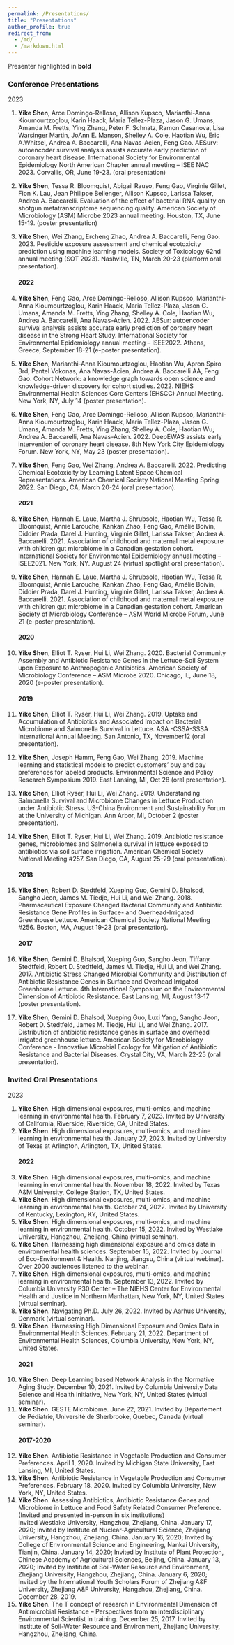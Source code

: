 ```yaml
---
permalink: /Presentations/
title: "Presentations"
author_profile: true
redirect_from: 
  - /md/
  - /markdown.html
---
```


Presenter highlighted in **bold**

### Conference Presentations
2023
1.	**Yike Shen**, Arce Domingo-Relloso, Allison Kupsco, Marianthi-Anna Kioumourtzoglou, Karin Haack, Maria Tellez-Plaza, Jason G. Umans, Amanda M. Fretts, Ying Zhang, Peter F. Schnatz, Ramon Casanova, Lisa Warsinger Martin, JoAnn E. Manson, Shelley A. Cole, Haotian Wu, Eric A.Whitsel, Andrea A. Baccarelli, Ana Navas-Acien, Feng Gao. AESurv: autoencoder survival analysis assists accurate early prediction of coronary heart disease. International Society for Environmental Epidemiology North American Chapter annual meeting – ISEE NAC 2023. Corvallis, OR, June 19-23. (oral presentation) 
2.	**Yike Shen**, Tessa R. Bloomquist, Abigail Rauso, Feng Gao, Virginie Gillet, Fion K. Lau, Jean Philippe Bellenger, Allison Kupsco, Larissa Takser, Andrea A. Baccarelli. Evaluation of the effect of bacterial RNA quality on shotgun metatranscriptome sequencing quality. American Society of Microbiology (ASM) Microbe 2023 annual meeting. Houston, TX, June 15-19. (poster presentation)
3.	**Yike Shen**, Wei Zhang, Ercheng Zhao, Andrea A. Baccarelli, Feng Gao. 2023. Pesticide exposure assessment and chemical ecotoxicity prediction using machine learning models. Society of Toxicology 62nd annual meeting (SOT 2023). Nashville, TN, March 20-23 (platform oral presentation).

    #### 2022
5.	**Yike Shen**, Feng Gao, Arce Domingo-Relloso, Allison Kupsco, Marianthi-Anna Kioumourtzoglou, Karin Haack, Maria Tellez-Plaza, Jason G. Umans, Amanda M. Fretts, Ying Zhang, Shelley A. Cole, Haotian Wu, Andrea A. Baccarelli, Ana Navas-Acien. 2022. AESur: autoencoder survival analysis assists accurate early prediction of coronary heart disease in the Strong Heart Study. International Society for Environmental Epidemiology annual meeting – ISEE2022. Athens, Greece, September 18-21 (e-poster presentation). 
6.	**Yike Shen**, Marianthi-Anna Kioumourtzoglou, Haotian Wu, Apron Spiro 3rd, Pantel Vokonas, Ana Navas-Acien, Andrea A. Baccarelli AA, Feng Gao. Cohort Network: a knowledge graph towards open science and knowledge-driven discovery for cohort studies. 2022. NIEHS Environmental Health Sciences Core Centers (EHSCC) Annual Meeting. New York, NY, July 14 (poster presentation). 
7.	**Yike Shen**, Feng Gao, Arce Domingo-Relloso, Allison Kupsco, Marianthi-Anna Kioumourtzoglou, Karin Haack, Maria Tellez-Plaza, Jason G. Umans, Amanda M. Fretts, Ying Zhang, Shelley A. Cole, Haotian Wu, Andrea A. Baccarelli, Ana Navas-Acien. 2022. DeepEWAS assists early intervention of coronary heart disease. 8th New York City Epidemiology Forum. New York, NY, May 23 (poster presentation). 
8.	**Yike Shen**, Feng Gao, Wei Zhang, Andrea A. Baccarelli. 2022. Predicting Chemical Ecotoxicity by Learning Latent Space Chemical Representations. American Chemical Society National Meeting Spring 2022. San Diego, CA, March 20-24 (oral presentation).
    #### 2021
9.	**Yike Shen**, Hannah E. Laue, Martha J. Shrubsole, Haotian Wu, Tessa R. Bloomquist, Annie Larouche, Kankan Zhao, Feng Gao, Amélie Boivin, Diddier Prada, Darel J. Hunting, Virginie Gillet, Larissa Takser, Andrea A. Baccarelli. 2021. Association of childhood and maternal metal exposure with children gut microbiome in a Canadian gestation cohort. International Society for Environmental Epidemiology annual meeting – ISEE2021. New York, NY. August 24 (virtual spotlight oral presentation). 
10.	**Yike Shen**, Hannah E. Laue, Martha J. Shrubsole, Haotian Wu, Tessa R. Bloomquist, Annie Larouche, Kankan Zhao, Feng Gao, Amélie Boivin, Diddier Prada, Darel J. Hunting, Virginie Gillet, Larissa Takser, Andrea A. Baccarelli. 2021. Association of childhood and maternal metal exposure with children gut microbiome in a Canadian gestation cohort. American Society of Microbiology Conference – ASM World Microbe Forum, June 21 (e-poster presentation).
    #### 2020
11.	**Yike Shen**, Elliot T. Ryser, Hui Li, Wei Zhang. 2020. Bacterial Community Assembly and Antibiotic Resistance Genes in the Lettuce-Soil System upon Exposure to Anthropogenic Antibiotics. American Society of Microbiology Conference – ASM Microbe 2020. Chicago, IL, June 18, 2020 (e-poster presentation).
    #### 2019
12.	**Yike Shen**, Elliot T. Ryser, Hui Li, Wei Zhang. 2019. Uptake and Accumulation of Antibiotics and Associated Impact on Bacterial Microbiome and Salmonella Survival in Lettuce. ASA -CSSA-SSSA International Annual Meeting. San Antonio, TX, November12 (oral presentation).
13.	**Yike Shen**, Joseph Hamm, Feng Gao, Wei Zhang. 2019. Machine learning and statistical models to predict customers’ buy and pay preferences for labeled products. Environmental Science and Policy Research Symposium 2019. East Lansing, MI, Oct 28 (oral presentation). 
14.	**Yike Shen**, Elliot Ryser, Hui Li, Wei Zhang. 2019. Understanding Salmonella Survival and Microbiome Changes in Lettuce Production under Antibiotic Stress. US-China Environment and Sustainability Forum at the University of Michigan. Ann Arbor, MI, October 2 (poster presentation).
15.	**Yike Shen**, Elliot T. Ryser, Hui Li, Wei Zhang. 2019. Antibiotic resistance genes, microbiomes and Salmonella survival in lettuce exposed to antibiotics via soil surface irrigation. American Chemical Society National Meeting #257. San Diego, CA, August 25-29 (oral presentation).
    #### 2018
16.	**Yike Shen**, Robert D. Stedtfeld, Xueping Guo, Gemini D. Bhalsod, Sangho Jeon, James M. Tiedje, Hui Li, and Wei Zhang. 2018. Pharmaceutical Exposure Changed Bacterial Community and Antibiotic Resistance Gene Profiles in Surface- and Overhead-Irrigated Greenhouse Lettuce. American Chemical Society National Meeting #256. Boston, MA, August 19-23 (oral presentation).
    #### 2017
17.	**Yike Shen**, Gemini D. Bhalsod, Xueping Guo, Sangho Jeon, Tiffany Stedtfeld, Robert D. Stedtfeld, James M. Tiedje, Hui Li, and Wei Zhang. 2017. Antibiotic Stress Changed Microbial Community and Distribution of Antibiotic Resistance Genes in Surface and Overhead Irrigated Greenhouse Lettuce. 4th International Symposium on the Environmental Dimension of Antibiotic Resistance. East Lansing, MI, August 13-17 (poster presentation).
18.	**Yike Shen**, Gemini D. Bhalsod, Xueping Guo, Luxi Yang, Sangho Jeon, Robert D. Stedtfeld, James M. Tiedje, Hui Li, and Wei Zhang. 2017. Distribution of antibiotic resistance genes in surface and overhead irrigated greenhouse lettuce. American Society for Microbiology Conference - Innovative Microbial Ecology for Mitigation of Antibiotic Resistance and Bacterial Diseases. Crystal City, VA, March 22-25 (oral presentation). 

### Invited Oral Presentations
2023
1.	**Yike Shen**. High dimensional exposures, multi-omics, and machine learning in environmental health. February 7, 2023. Invited by University of California, Riverside, Riverside, CA, United States.
2.	**Yike Shen**. High dimensional exposures, multi-omics, and machine learning in environmental health. January 27, 2023. Invited by University of Texas at Arlington, Arlington, TX, United States.
    #### 2022
3.	**Yike Shen**. High dimensional exposures, multi-omics, and machine learning in environmental health. November 18, 2022. Invited by Texas A&M University, College Station, TX, United States.
4.	**Yike Shen**. High dimensional exposures, multi-omics, and machine learning in environmental health. October 24, 2022. Invited by University of Kentucky, Lexington, KY, United States.
5.	**Yike Shen**. High dimensional exposures, multi-omics, and machine learning in environmental health. October 15, 2022. Invited by Westlake University, Hangzhou, Zhejiang, China (virtual seminar). 
6.	**Yike Shen**. Harnessing high dimensional exposure and omics data in environmental health sciences. September 15, 2022. Invited by Journal of Eco-Environment & Health. Nanjing, Jiangsu, China (virtual webinar). Over 2000 audiences listened to the webinar. 
7.	**Yike Shen**. High dimensional exposures, multi-omics, and machine learning in environmental health. September 13, 2022. Invited by Columbia University P30 Center – The NIEHS Center for Environmental Health and Justice in Northern Manhattan, New York, NY, United States (virtual seminar). 
8.	**Yike Shen**. Navigating Ph.D. July 26, 2022. Invited by Aarhus University, Denmark (virtual seminar). 
9.	**Yike Shen**. Harnessing High Dimensional Exposure and Omics Data in Environmental Health Sciences. February 21, 2022. Department of Environmental Health Sciences, Columbia University, New York, NY, United States. 
    #### 2021
10.	**Yike Shen**. Deep Learning based Network Analysis in the Normative Aging Study. December 10, 2021. Invited by Columbia University Data Science and Health Initiative, New York, NY, United States (virtual seminar).
11.	**Yike Shen**. GESTE Microbiome. June 22, 2021. Invited by Département de Pédiatrie, Université de Sherbrooke, Quebec, Canada (virtual seminar).
    #### 2017-2020
12.	**Yike Shen**. Antibiotic Resistance in Vegetable Production and Consumer Preferences. April 1, 2020. Invited by Michigan State University, East Lansing, MI, United States.
13.	**Yike Shen**. Antibiotic Resistance in Vegetable Production and Consumer Preferences. February 18, 2020. Invited by Columbia University, New York, NY, United States.
14.	**Yike Shen**. Assessing Antibiotics, Antibiotic Resistance Genes and Microbiome in Lettuce and Food Safety Related Consumer Preference. (Invited and presented in-person in six institutions)\
Invited Westlake University, Hangzhou, Zhejiang, China. January 17, 2020; Invited by Institute of Nuclear-Agricultural Science, Zhejiang University, Hangzhou, Zhejiang, China. January 16, 2020; Invited by College of Environmental Science and Engineering, Nankai University, Tianjin, China. January 14, 2020; Invited by Institute of Plant Protection, Chinese Academy of Agricultural Sciences, Beijing, China. January 13, 2020; Invited by Institute of Soil-Water Resource and Environment, Zhejiang University, Hangzhou, Zhejiang, China. January 6, 2020; Invited by the International Youth Scholars Forum of Zhejiang A&F University, Zhejiang A&F University, Hangzhou, Zhejiang, China. December 28, 2019.
15.	**Yike Shen**. The T concept of research in Environmental Dimension of Antimicrobial Resistance – Perspectives from an interdisciplinary Environmental Scientist in training. December 25, 2017. Invited by Institute of Soil-Water Resource and Environment, Zhejiang University, Hangzhou, Zhejiang, China. 
